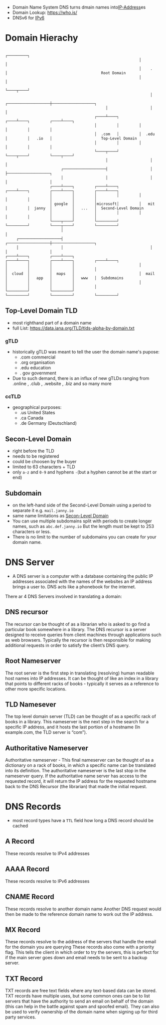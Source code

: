 - Domain Name System DNS turns dmain names into[IP-Address](IP-Address.md)es
- Domain Lookup: https://who.is/
- DNSv6 for [IPv6](IP-Address.md#IPv6)

# Domain Hierachy
```
                                                            ┌─────────┐
                                                            │         │
                                                            │    .    │                                          Root Domain
                                                            │         │
                                                            └────┬────┘
                                                                 │
                                             ┌───────────────────┼───────────────────┐
                                             │                   │                   │
                                        ┌────┴────┐         ┌────┴────┐         ┌────┴────┐
                                        │         │         │         │         │         │
                                        │  .com   │         │  .edu   │         │   .io   │                      Top-Level Domain
                                        │         │         │         │         │         │
                                        └────┬────┘         └────┬────┘         └────┬────┘
                                             │                   │                   │
                         ┌───────────────────┤                   │                   ├───────────────────┐
                         │                   │                   │                   │                   │
                    ┌────┴────┐         ┌────┴────┐         ┌────┴────┐         ┌────┴────┐         ┌────┴────┐
                    │         │         │         │         │         │         │         │         │         │
                    │ google  │         │microsoft│         │   mit   │         │  janny  │         │   ...   │  Second-Level Domain
                    │         │         │         │         │         │         │         │         │         │
                    └────┬────┘         └─────────┘         └─────────┘         └────┬────┘         └─────────┘
                         │                                                           │
     ┌───────────────────┤                                       ┌───────────────────┼───────────────────┐
     │                   │                                       │                   │                   │
┌────┴────┐         ┌────┴────┐                             ┌────┴────┐         ┌────┴────┐         ┌────┴────┐
│         │         │         │                             │         │         │         │         │         │
│  cloud  │         │  maps   │                             │  mail   │         │   app   │         │   www   │  Subdomains
│         │         │         │                             │         │         │         │         │         │
└─────────┘         └─────────┘                             └─────────┘         └─────────┘         └─────────┘
```

## Top-Level Domain TLD
- most righthand part of a domain name
- full List: https://data.iana.org/TLD/tlds-alpha-by-domain.txt
### gTLD
- historically gTLD was meant to tell the user the domain name's pupose:
	- .com commercial
	- .org organisation
	- .edu education
	- . gov government
- Due to such demand, there is an influx of new gTLDs ranging from .online , .club , .website , .biz and so many more
### ccTLD
- geographical purposes:
	- .us United States
	- .ca Canada
	- .de Germany (Deutschland)

## Secon-Level Domain
- right before the TLD
- needs to be registered
- could be choosen by the buyer
- limited to 63 characters + TLD
- only `a-z` and `0-9` and hyphens `-`(but a hyphen cannot be at the start or end)

## Subdomain
- on the left-hand side of the Second-Level Domain using a period to separate it e.g. `mail.janny.io`
- same name limitations as [Secon-Level Domain](DNS.md#Secon-Level%20Domain)
- You can use multiple subdomains split with periods to create longer names, such as `abc.def.janny.io` But the length must be kept to 253 characters or less. 
- There is no limit to the number of subdomains you can create for your domain name.

# DNS Server
- A DNS server is a computer with a database containing the public IP addresses associated with the names of the websites an IP address brings a user to. DNS acts like a phonebook for the internet.

There ar 4 DNS Servers involved in translating a domain:

## DNS recursor
The recursor can be thought of as a librarian who is asked to go find a particular book somewhere in a library. The DNS recursor is a server designed to receive queries from client machines through applications such as web browsers. Typically the recursor is then responsible for making additional requests in order to satisfy the client’s DNS query.

## Root Nameserver
The root server is the first step in translating (resolving) human readable host names into IP addresses. It can be thought of like an index in a library that points to different racks of books - typically it serves as a reference to other more specific locations.

## TLD Namesever
The top level domain server (TLD) can be thought of as a specific rack of books in a library. This nameserver is the next step in the search for a specific IP address, and it hosts the last portion of a hostname (In example.com, the TLD server is “com”).

## Authoritative Nameserver
Authoritative nameserver - This final nameserver can be thought of as a dictionary on a rack of books, in which a specific name can be translated into its definition. The authoritative nameserver is the last stop in the nameserver query. If the authoritative name server has access to the requested record, it will return the IP address for the requested hostname back to the DNS Recursor (the librarian) that made the initial request.


# DNS Records
- most record types have a `TTL` field how long a DNS record should be cached

## A Record 
These records resolve to IPv4 addresses

## AAAA Record 
These records resolve to IPv6 addresses

## CNAME Record 
These records resolve to another domain name
Another DNS request would then be made to the reference domain name to work out the IP address.

## MX Record 
These records resolve to the address of the servers that handle the email for the domain you are querying
These records also come with a priority flag. This tells the client in which order to try the servers, this is perfect for if the main server goes down and email needs to be sent to a backup server.

## TXT Record
TXT records are free text fields where any text-based data can be stored. TXT records have multiple uses, but some common ones can be to list servers that have the authority to send an email on behalf of the domain (this can help in the battle against spam and spoofed email). They can also be used to verify ownership of the domain name when signing up for third party services.